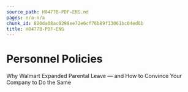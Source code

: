 ```yaml
---
source_path: H0477B-PDF-ENG.md
pages: n/a-n/a
chunk_id: 820da08ac0298ee72e6cf76b89f13061bc04ed6b
title: H0477B-PDF-ENG
---
```

# Personnel Policies

Why Walmart Expanded Parental Leave — and How to Convince Your Company to Do the Same
